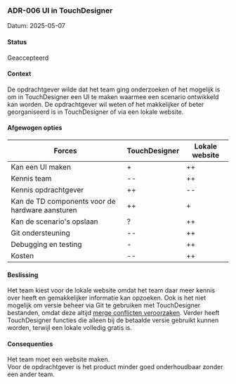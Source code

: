 ### ADR-006 UI in TouchDesigner

Datum: 2025-05-07

#### Status

Geaccepteerd

#### Context

De opdrachtgever wilde dat het team ging onderzoeken of het mogelijk is om in TouchDesigner een UI te maken waarmee een
scenario ontwikkeld kan worden. De opdrachtgever wil weten of het makkelijker of beter georganiseerd is in TouchDesigner
of via een lokale website.

#### Afgewogen opties

| Forces                                          | TouchDesigner | Lokale website |
|-------------------------------------------------|---------------|----------------|
| Kan een UI maken                                | +             | ++             |
| Kennis team                                     | --            | ++             |
| Kennis opdrachtgever                            | ++            | --             |
| Kan de TD components voor de hardware aansturen | ++            | +              |
| Kan de scenario's opslaan                       | ?             | ++             |
| Git ondersteuning                               | --            | ++             |
| Debugging en testing                            | -             | ++             |
| Kosten                                          | --            | ++             |

#### Beslissing

Het team kiest voor de lokale website omdat het team daar meer kennis over heeft en gemakkelijker informatie kan
opzoeken. Ook is het niet mogelijk om versie beheer via Git te gebruiken met TouchDesigner bestanden, omdat deze altijd
[merge conflicten veroorzaken](https://forum.derivative.ca/t/git-compatible-toe-tox-files/298851/23). Verder heeft
TouchDesigner functies die alleen bij de betaalde versie gebruikt kunnen worden, terwijl een lokale volledig gratis is.

#### Consequenties

Het team moet een website maken. <br />
Voor de opdrachtgever is het product minder goed onderhoudbaar zonder een ander team.
